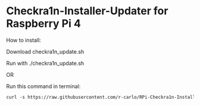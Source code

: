 # Checkra1n-Installer-Updater for Raspberry Pi 4

How to install:

Download checkra1n_update.sh

Run with ./checkra1n_update.sh

OR

Run this command in terminal: 

```html
curl -s https://raw.githubusercontent.com/r-carlo/RPi-Checkra1n-Install-Updater/master/checkra1n_update.sh | sudo bash
```
